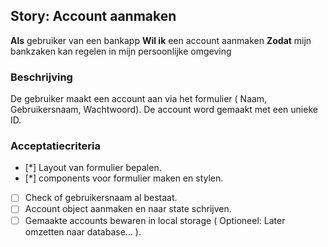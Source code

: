 ## Story: Account aanmaken

**Als** gebruiker van een bankapp
**Wil ik** een account aanmaken
**Zodat** mijn bankzaken kan regelen in mijn persoonlijke omgeving

### Beschrijving

De gebruiker maakt een account aan via het formulier ( Naam, Gebruikersnaam, Wachtwoord).
De account word gemaakt met een unieke ID.

### Acceptatiecriteria

- [*] Layout van formulier bepalen.
- [*] components voor formulier maken en stylen.
- [ ] Check of gebruikersnaam al bestaat.
- [ ] Account object aanmaken en naar state schrijven.
- [ ] Gemaakte accounts bewaren in local storage ( Optioneel: Later omzetten naar database... ).
